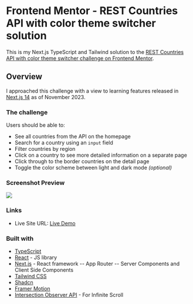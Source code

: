 # Frontend Mentor - REST Countries API with color theme switcher solution

This is my Next.js TypeScript and Tailwind solution to the [REST Countries API with color theme switcher challenge on Frontend Mentor](https://www.frontendmentor.io/challenges/rest-countries-api-with-color-theme-switcher-5cacc469fec04111f7b848ca).

## Overview

I approached this challenge with a view to learning features released in [Next.js 14](https://nextjs.org/blog/next-14) as of November 2023.

### The challenge

Users should be able to:

- See all countries from the API on the homepage
- Search for a country using an `input` field
- Filter countries by region
- Click on a country to see more detailed information on a separate page
- Click through to the border countries on the detail page
- Toggle the color scheme between light and dark mode _(optional)_

### Screenshot Preview

![](./screenshot.jpg)

### Links

- Live Site URL: [Live Demo](https://countries.adamrichardturner.dev)

### Built with

- [TypeScript](https://www.typescriptlang.org/)
- [React](https://reactjs.org/) - JS library
- [Next.js](https://nextjs.org/) - React framework
  -- App Router
  -- Server Components and Client Side Components
- [Tailwind CSS](https://tailwindcss.com/)
- [Shadcn](https://ui.shadcn.com/)
- [Framer Motion](https://www.framer.com/motion/animation/)
- [Intersection Observer API](https://developer.mozilla.org/en-US/docs/Web/API/Intersection_Observer_API) - For Infinite Scroll
